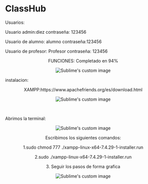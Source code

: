 # ClassHub

Usuarios:

Usuario admin:diez
contraseña: 123456

Usuario de alumno: alumno 
contraseña:123456

Usuario de profesor: Profesor
contraseña: 123456


<p align="center">
FUNCIONES: Completado en 94%
</p>


<p align="center">
  <img src="https://user-images.githubusercontent.com/71948453/193149747-6be99302-d432-4c68-8113-a66bccc91aaf.png" alt="Sublime's custom image"/>
</p>


instalacion:
<p align="center">
XAMPP:https://www.apachefriends.org/es/download.html
  </p>
<p align="center">
   <img src="https://user-images.githubusercontent.com/71948453/193150066-720db5cb-802e-42a1-a94c-872f8dc23a38.png" alt="Sublime's custom image"/>
</p>

<br>

Abrimos la terminal:
<p align="center">
   <img src="https://user-images.githubusercontent.com/71948453/193150496-317fc5d4-1bdf-4993-b61c-f5eaaf9a08c2.png" alt="Sublime's custom image"/>
</p>


<p align="center">
Escribimos los siguientes comandos:
</p>

<p align="center">
  1.sudo chmod 777 ./xampp-linux-x64-7.4.29-1-installer.run
</p>

<p align="center">
  2.sudo ./xampp-linux-x64-7.4.29-1-installer.run
</p>

<p align="center">
  3. Seguir los pasos de forma grafica
</p>

<p align="center">
   <img src="https://user-images.githubusercontent.com/71948453/193151369-d1454bd8-d314-429f-b1f3-97ccbcf1ba03.png" alt="Sublime's custom image"/>
</p>







